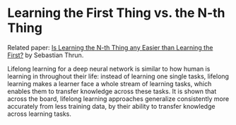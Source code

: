 # Learning the First Thing vs. the N-th Thing

Related paper: [Is Learning the N-th Thing any Easier than Learning the First?][Paper Link] by Sebastian Thrun.

Lifelong learning for a deep neural network is similar to how human is learning in throughout their life: instead of learning one single tasks, lifelong learning makes a learner face a whole stream of learning tasks, which enables them to transfer knowledge across these tasks. 
It is shown that across the board, lifelong learning approaches generalize consistently more accurately from less training data, by their ability to transfer knowledge across learning tasks.

[Paper Link]: <https://papers.nips.cc/paper/1034-is-learning-the-n-th-thing-any-easier-than-learning-the-first.pdf](https://papers.nips.cc/paper/1034-is-learning-the-n-th-thing-any-easier-than-learning-the-first.pdf)>
<!--stackedit_data:
eyJoaXN0b3J5IjpbMTY2MTU4ODMzNiwxODM0ODU2Mzg5XX0=
-->